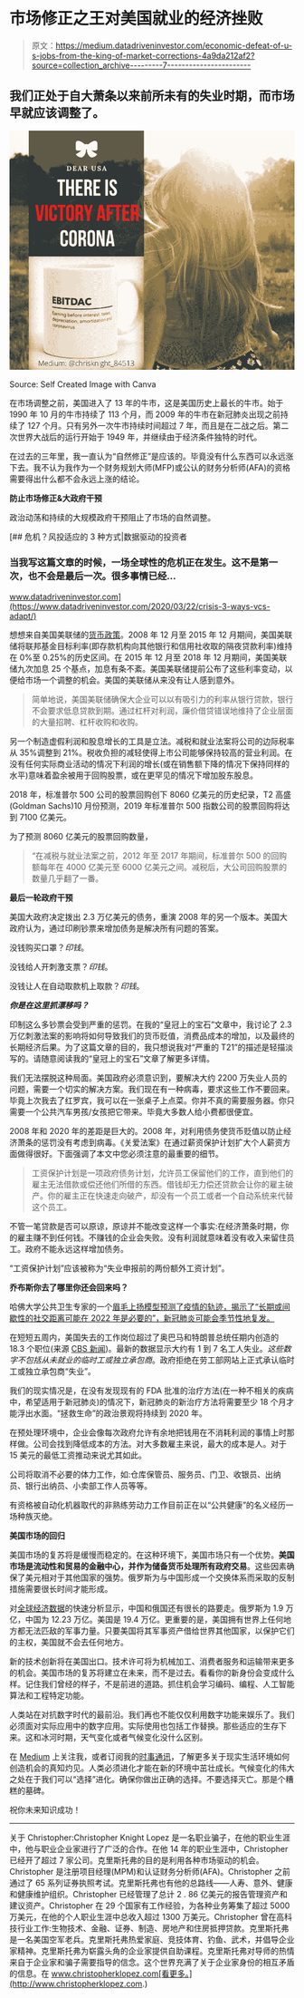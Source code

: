 # 市场修正之王对美国就业的经济挫败

> 原文：<https://medium.datadriveninvestor.com/economic-defeat-of-u-s-jobs-from-the-king-of-market-corrections-4a9da212af2?source=collection_archive---------7----------------------->

## 我们正处于自大萧条以来前所未有的失业时期，而市场早就应该调整了。

![](img/b61a79af5d2161251bd1f6d237f0bccc.png)

Source: Self Created Image with Canva

在市场调整之前，美国进入了 13 年的牛市，这是美国历史上最长的牛市。始于 1990 年 10 月的牛市持续了 113 个月，而 2009 年的牛市在新冠肺炎出现之前持续了 127 个月。只有另外一次牛市持续时间超过 7 年，而且是在二战之后。第二次世界大战后的运行开始于 1949 年，并继续由于经济条件独特的时代。

在过去的三年里，我一直认为“自然修正”是应该的。毕竟没有什么东西可以永远涨下去。我不认为我作为一个财务规划大师(MFP)或公认的财务分析师(AFA)的资格需要得出什么都不会永远上涨的结论。

**防止市场修正&大政府干预**

政治动荡和持续的大规模政府干预阻止了市场的自然调整。

[](https://www.datadriveninvestor.com/2020/03/22/crisis-3-ways-vcs-adapt/) [## 危机？风投适应的 3 种方式|数据驱动的投资者

### 当我写这篇文章的时候，一场全球性的危机正在发生。这不是第一次，也不会是最后一次。很多事情已经…

www.datadriveninvestor.com](https://www.datadriveninvestor.com/2020/03/22/crisis-3-ways-vcs-adapt/) 

想想来自美国美联储的[货币政策](https://www.fool.com/investing/2020/01/31/the-stock-market-isnt-expensive-this-is-just-a-new.aspx)。2008 年 12 月至 2015 年 12 月期间，美国美联储将联邦基金目标利率(即存款机构向其他银行和信用社收取的隔夜贷款利率)维持在 0%至 0.25%的历史区间。在 2015 年 12 月至 2018 年 12 月期间，美国美联储九次加息 25 个基点，加息有条不紊。美国美联储提前公布了这些利率变动，以便给市场一个调整的机会。美国的美联储从来没有让人感到意外。

> 简单地说，美国美联储确保大企业可以以有吸引力的利率从银行贷款，银行不会要求低息贷款到期。通过杠杆对利润，廉价借贷错误地维持了企业层面的大量招聘、杠杆收购和收购。

另一个制造虚假利润和股息增长的工具是立法。减税和就业法案将公司的边际税率从 35%调整到 21%。税收负担的减轻使得上市公司能够保持较高的营业利润。在没有任何实际商业活动的情况下利润的增长(或在销售额下降的情况下保持同样的水平)意味着盈余被用于回购股票，或在更罕见的情况下增加股东股息。

2018 年，标准普尔 500 公司的股票回购创下 8060 亿美元的历史纪录，T2 高盛(Goldman Sachs)10 月份预测，2019 年标准普尔 500 指数公司的股票回购将达到 7100 亿美元。

为了预测 8060 亿美元的股票回购数量，

> “在减税与就业法案之前，2012 年至 2017 年期间，标准普尔 500 的回购额每年在 4000 亿美元至 6000 亿美元之间。减税后，大公司回购股票的数量几乎翻了一番。

**最后一轮政府干预**

美国大政府决定拨出 2.3 万亿美元的债务，重演 2008 年的另一个版本。美国大政府认为，通过印刷钞票来增加债务是解决所有问题的答案。

没钱购买口罩？*印钱*。

没钱给人开刺激支票？*印钱*。

没钱让人在自动取款机上取款？*印钱*。

***你是在这里抓漂移吗？***

印制这么多钞票会受到严重的惩罚。在我的“皇冠上的宝石”文章中，我讨论了 2.3 万亿刺激法案的影响将如何导致我们的货币贬值，消费品成本的增加，以及最终的长期经济后果。为了这篇文章的目的，我只想说我对“严重的 T21”的描述是轻描淡写的。请随意阅读我的“皇冠上的宝石”文章了解更多详情。

我们无法摆脱这种局面。美国政府必须意识到，要解决大约 2200 万失业人员的问题，需要一个切实的解决方案。我们现在有一种病毒，要求这些工作不要回来。毕竟上次我去了红罗宾，我可以在一张桌子上点菜。你并不真的需要服务器。你只需要一个公共汽车男孩/女孩把它带来。毕竟大多数人给小费都很便宜。

2008 年和 2020 年的差距是巨大的。2008 年，对利用债务使货币贬值以防止经济萧条的惩罚没有考虑到病毒。《关爱法案》在通过薪资保护计划扩大个人薪资方面做得很好。下面强调了本文中您必须注意的最重要的细节。

> 工资保护计划是一项政府债务计划，允许员工保留他们的工作，直到他们的雇主无法借款或偿还他们所借的东西。借钱却无力偿还贷款会让你的雇主破产。你的雇主正在快速走向破产，却没有一个员工或者一个自动系统来代替这个员工。

不管一笔贷款是否可以原谅，原谅并不能改变这样一个事实:在经济萧条时期，你的雇主赚不到任何钱。不赚钱的企业会失败。没有利润就意味着没有收入来留住员工。政府不能永远这样增加债务。

“工资保护计划”应该被称为“失业申报前的两份额外工资计划”。

**乔布斯你去了哪里你还会回来吗？**

哈佛大学公共卫生专家的一个[眉毛上扬模型预测了疫情的轨迹，揭示了“长期或间歇性的社交距离可能在 2022 年是必要的”，新冠肺炎可能会季节性地复发。](https://science.sciencemag.org/content/early/2020/04/14/science.abb5793)

在短短五周内，美国失去的工作岗位超过了奥巴马和特朗普总统任期内创造的 18.3 个职位(来源 [CBS 新闻](https://www.cbsnews.com/news/jobless-claims-5-2-million-unemployment/?ftag=CNM-00-10aac3a))。最新的数据显示大约有 1 到 7 名工人失业。*这些数字不包括从未就业的临时工或独立承包商*。政府拒绝在劳工部网站上正式承认临时工或独立承包商“失业”。

我们的现实情况是，在没有发现现有的 FDA 批准的治疗方法(在一种不相关的疾病中，希望适用于新冠肺炎)的情况下，新冠肺炎的新治疗方法将需要至少 18 个月才能浮出水面。“拯救生命”的政治景观将持续到 2020 年。

在预处理环境中，企业会像每次政府允许有余地把钱用在不消耗利润的事情上时那样做。公司会找到降低成本的方法。对大多数雇主来说，最大的成本是人。对于 15 美元的最低工资推动来说尤其如此。

公司将取消不必要的体力工作，如:仓库保管员、服务员、门卫、收银员、出纳员、银行出纳员、小卖部工作人员等等。

有资格被自动化机器取代的非熟练劳动力工作目前正在以“公共健康”的名义经历一场种族灭绝。

**美国市场的回归**

美国市场的复苏将是缓慢而稳定的。在这种环境下，美国市场只有一个优势。**美国市场是流动性和贸易的金融中心，并作为储备货币处理所有政府交易**。这些因素确保了美元相对于其他国家的强势。俄罗斯为与中国形成一个交换体系而采取的反制措施需要很长时间才能形成。

对[全球经济数据](https://www.worldometers.info/gdp/gdp-by-country/)的快速分析显示，中国和俄国还有很长的路要走。俄罗斯为 1.9 万亿，中国为 12.23 万亿。美国是 19.4 万亿。更重要的是，美国拥有世界上任何地方都无法匹敌的军事力量。只要美国将其军事资产借给世界其他国家，以保护它们的主权，美国就不会去任何地方。

新的技术创新将在美国出口。技术许可将为机械加工、消费者服务和运输带来更多的机会。美国市场的复苏将建立在未来，而不是过去。看看你的新身份会变成什么样。记住我们曾经的样子，不是前进的道路。抓住机会学习编码、编程、人工智能算法和工程特定功能。

人类站在对抗数字时代的最前沿。我们再也不能仅仅利用数字功能来娱乐了。我们必须面对实际应用中的数字应用。实际使用也包括工作替换。那些适应的生存下来。这和冰河时期，天气变化或者气候变化没什么区别。

在 [Medium](https://medium.com/@chrisknight_84513) 上关注我，或者订阅我的[时事通讯](http://www.christopherklopez.com/)，了解更多关于现实生活环境如何创造机会的真知灼见。人类必须进化才能在新的环境中茁壮成长。气候变化的伟大之处在于我们可以“选择”进化。确保你做出正确的选择。不要选择灭亡。那是个糟糕的墓碑。

祝你未来知识成功！

****

关于 Christopher:Christopher Knight Lopez 是一名职业骗子，在他的职业生涯中，他与职业企业家进行了广泛的合作。在他 14 年的职业生涯中，Christopher 已经开了超过 7 家公司。克里斯托弗的目的是利用各种市场驱动的机会。Christopher 是注册项目经理(MPM)和认证财务分析师(AFA)。Christopher 之前通过了 65 系列证券执照考试。克里斯托弗也有他的总路线——人寿、意外、健康和健康维护组织。Christopher 已经管理了总计 2 . 86 亿美元的报告管理资产和建议资产。Christopher 在 29 个国家有工作经验，为各种业务筹集了超过 5000 万美元，在他的个人职业生涯中总收入超过 1300 万美元。Christopher 曾在高科技行业工作:生物技术、金融、证券、制造、房地产和住房抵押贷款。克里斯托弗是一名美国空军老兵。克里斯托弗热爱家庭、竞技体育、钓鱼、武术，并倡导企业家精神。克里斯托弗为崭露头角的企业家提供自助课程。克里斯托弗对导师的热情来自于企业家和骗子需要指导的信念。这个世界充满了关于企业家身份的相互矛盾的信息。在 www.christopherklopez.com[看更多。](http://www.christopherklopez.com.)